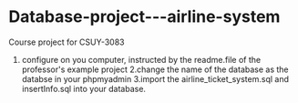 # Database-project---airline-system
Course project for CSUY-3083
1. configure on you computer, instructed by the readme.file of the professor's example project
2.change the name of the database as the databse in your phpmyadmin
3.import the airline_ticket_system.sql and insertInfo.sql into your database. 
